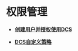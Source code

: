 # 权限管理<a name="UserPrivilegeManagement"></a>

-   **[创建用户并授权使用DCS](创建用户并授权使用DCS.md)**  

-   **[DCS自定义策略](DCS自定义策略.md)**  


